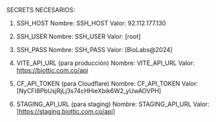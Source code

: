 SECRETS NECESARIOS:

1. SSH_HOST
   Nombre: SSH_HOST
   Valor: 92.112.177.130

2. SSH_USER
   Nombre: SSH_USER
   Valor: [root]

3. SSH_PASS
   Nombre: SSH_PASS
   Valor: [BioLabs@2024]

4. VITE_API_URL (para producción)
   Nombre: VITE_API_URL
   Valor: https://biottic.com.co/api

5. CF_API_TOKEN (para Cloudflare)
   Nombre: CF_API_TOKEN
   Valor: [NyCFI8PbUsjRjLj3s74cHHieXbik6W2_yUwAOVPH]

6. STAGING_API_URL (para staging)
   Nombre: STAGING_API_URL
   Valor: [https://staging.biottic.com.co/api]